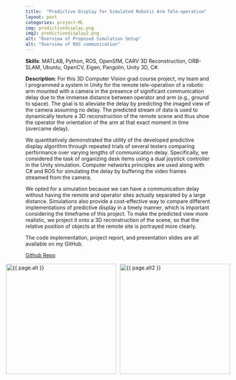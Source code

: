 ```yaml
---
title:  "Predictive Display for Simulated Robotic Arm Tele-operation"
layout: post
categories: project-ML
img: predictivedisplay.png
img2: predictivedisplay2.png
alt: "Overview of Proposed Simulation Setup"
alt: "Overview of ROS communication"
---
```


**Skills**: MATLAB, Python, ROS, OpenSfM, CARV 3D Reconstruction, ORB-SLAM, Ubuntu, OpenCV, Eigen, Pangolin, Unity 3D, C#.


**Description**: For this 3D Computer Vision grad course project, my team and I programmed a system in Unity for the remote tele-operation of a robotic arm mounted with a camera in the presence of significant communication delay due to the immense distance between operator and arm (e.g., ground to space). The goal is to alleviate the delay by predicting the imaged view of the camera assuming no delay. The predicted stream of data is used to dynamically texture a 3D reconstruction of the remote scene and thus show the operator the orientation of the arm at that exact moment in time (overcame delay). 

We quantitatively demonstrated the utility of the developed predictive display algorithm through repeated trials of several testers comparing performance over varying lengths of communication delay. Specifically, we considered the task of organizing desk items using a dual joystick controller in the Unity simulation. Computer networks principles are used along with C# and ROS for simulating the delay by buffering the video frames streamed from the camera. 

We opted for a simulation because we can have a communication delay without having the remote and operator sites actually separated by a large distance. Simulations also provide a cost-effective way to compare different implementations of predictive display in a timely manner, which is important considering the timeframe of this project. To make the predicted view more realistic, we project it onto a 3D reconstruction of the scene, so that the relative position of objects at the remote site is portrayed more clearly.

The code implementation, project report, and presentation slides are all available on my GitHub.


<div class="button-container" style="margin-bottom:10px;justify-content:center">
  <div class="more"><a href="https://github.com/rudrakshkapil/Simulated-Teleoperation-with-Predictive-Display">Github Repo</a></div>
</div>


<div style="display:flex;justify-content:center;align-items:center">
  <img src="{{ site.baseurl }}/resources/projects/{{ page.img }}" alt="{{ page.alt }}" style="width:300px;height:auto;justify-content:center;margin:5px">
  <img src="{{ site.baseurl }}/resources/projects/{{ page.img2 }}" alt="{{ page.alt2 }}" style="width:300px;height:auto;justify-content:center;margin:5px">
</div>

